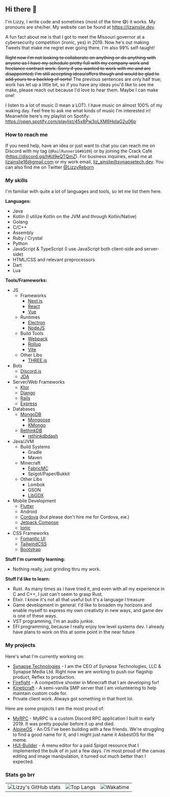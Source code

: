 ## Hi there 👋
I'm Lizzy, I write code and sometimes (most of the time 😅) it works. My pronouns are she/her. My website can be found at https://lizainslie.dev.

A fun fact about me is that I got to meet the Missouri governor at a cybersecurity competition (ironic, yes) in 2019. Now he's out making Tweets that make me regret ever going there. I'm also 99% self-taught!

~~Right now I'm not looking to collaborate on anything or do anything with anyone as I have my schedule pretty full with my company work and freelance contract work. Sorry if you wanted to work with me and are disappointed; I'm still accepting ideas/offers though and would be glad to add yours to a backlog of sorts!~~ The previous sentences are only half true; work has let up a little bit, so if you have any ideas you'd like to see me make, please reach out because I'd love to hear them. Maybe I can make one!

I listen to a lot of music (I mean a LOT). I have music on almost 100% of my waking day. Feel free to ask me what kinds of music I'm interested in! Meanwhile here's my playlist on Spotify: https://open.spotify.com/playlist/45x8Pw3oLXM6HplaG2u06p

### How to reach me
If you need help, have an idea or just want to chat you can reach me on Discord with my tag (`@RailRunner16#0109`) or by joining the Crack Café (https://discord.gg/hKd9eQTQmZ). For business inquiries, email me at [lizainslie16@gmail.com](mailto:lizainslie16@gmail.com) or my work email, [liz_ainslie@synapsetech.dev](mailto:liz_ainslie@synapsetech.dev). You can also find me on Twitter [@LizzyReborn](https://twitter.com/LizzyReborn)

### My skills
I'm familiar with quite a lot of languages and tools, so let me list them here.

**Languages:**

- Java
- Kotlin (I utilize Kotlin on the JVM and through Kotlin/Native)
- Golang
- C/C++
- Assembly
- Ruby / Crystal
- Python
- JavaScript & TypeScript (I use JavaScript both client-side and server-side)
- HTML/CSS and relevant preprocessors
- Dart
- Lua

**Tools/Frameworks:**
- JS
  - Frameworks
    - [Next.js](https://nextjs.org/)
    - [React](https://reactjs.org/)
    - [Vue](https://vuejs.org/)
  - Runtimes
    - [Electron](https://www.electronjs.org/)
    - [NodeJS](https://nodejs.org/)
  - Build Tools
    - [Webpack](https://webpack.js.org/)
    - [Rollup](https://rollupjs.org/)
    - [Vite](https://vitejs.dev/)
  - Other Libs
    - [THREE.js](https://threejs.org/)
- Bots
  - [Discord.js](https://discord.js.org)
  - [JDA](https://github.com/DV8FromTheWorld/JDA)
- Server/Web Frameworks
  - [Ktor](https://ktor.io/)
  - [Django](https://www.djangoproject.com/)
  - [Rails](https://rubyonrails.org/)
  - [Express](https://expressjs.com/)
- Databases
  - [MongoDB](https://www.mongodb.com/)
    - [Mongoose](https://mongoosejs.com/)
    - [KMongo](https://litote.org/kmongo/)
  - [RethinkDB](https://rethinkdb.com/)
    - [rethinkdbdash](https://github.com/neumino/rethinkdbdash)
- Java/JVM
  - Build Systems
    - Gradle
    - Maven
  - Minecraft
    - [FabricMC](https://fabricmc.net/)
    - Spigot/Paper/Bukkit
  - Other Libs
    - Lombok
    - GSON
    - [LibGDX](https://libgdx.com/)
- Mobile Development
  - [Flutter](https://flutter.dev)
  - Android
  - [Cordova](https://cordova.apache.org/) (but please don't hire me for Cordova, ew.)
  - [Jetpack Compose](https://developer.android.com/jetpack/compose)
  - [Ionic](https://ionicframework.com/)
- CSS Frameworks
  - [Fomantic UI](https://fomantic-ui.com/)
  - [TailwindCSS](https://tailwindcss.com/)
  - [Bootstrap](https://getbootstrap.com)

**Stuff I'm currently learning:**

- Nothing really, just grinding thru my work.

**Stuff I'd like to learn:**
- Rust. As many times as i have tried it, and even with all my experience in C and C++, I just can't seem to grasp Rust.
- Elixir. I know it's not all that useful but it's a language I treasure
- Game development in general. I'd like to broaden my horizons and enable myself to express my own creativity in new ways, and game dev is one of these ways.
- VST programming, I'm an audio junkie.
- EFI programming, because I really enjoy low level systems dev. I already have plans to work on this at some point in the near future

### My projects
Here's what I'm currently working on:

- [Synapse Technologies](https://synapsetech.dev/) - I am the CEO of Synapse Technologies, LLC & Synapse Media Ltd. Right now we are working to push our flagship product, Reflex to production.
- [Firefight](https://firefig.ht/) - A competitive shooter in Minecraft that I am developing for!
- [Kineticraft](https://kineticraft.net) - A semi-vanilla SMP server that I am volunteering to help maintain custom code for.
- Private client work. Always got something in that front lol.

Here are some projects I am the most proud of:

- [MyRPC](https://github.com/MyRPC/MyRPC) - MyRPC is a custom Discord RPC application I built in early 2019. It was pretty popular before it up and died.
- [AlpineOS](https://github.com/AlpineOS/AlpineOS) - An OS I've been building with a few friends. We're struggling to find a good name for it, and I might just name it AsbestOS for the meme.
- [HUI-Builder](https://github.com/Studio-Archetype/HUU-Builder) - A menu editor for a paid Spigot resource that I implemented the bulk of in just a few days. I'm most proud of the canvas editing and image manipulation, it turned out much better than I expected.

### Stats go brr
|     |     |     |
| --- | --- | --- |
| ![Lizzy's GitHub stats](https://github-readme-stats.vercel.app/api?username=LizAinslie) | ![Top Langs](https://github-readme-stats.vercel.app/api/top-langs/?username=LizAinslie) | ![Wakatime](https://github-readme-stats.vercel.app/api/wakatime?username=lizainslie16&layout=compact) |

<!--
Here are some ideas to get you started:

- 🤔 I’m looking for help with ...
- 💬 Ask me about ...
-->

